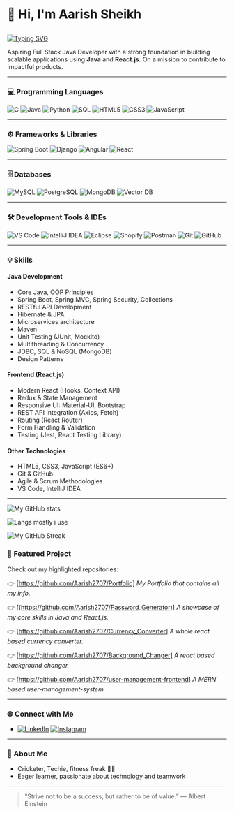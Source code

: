 # 👋 Hi, I'm Aarish Sheikh

## 

[![Typing SVG](https://readme-typing-svg.demolab.com?font=Fira+Code&pause=1000&color=00F700&width=435&lines=🚀+Java+Full+Stack+Developer;Spring+Boot+%7C+Java+%7C+AngularJS+%7C+React.Js;Cricket+%7C+Badminton+Enthusiast)](https://git.io/typing-svg)


Aspiring Full Stack Java Developer with a strong foundation in building scalable applications using **Java** and **React.js**. On a mission to contribute to impactful products.

---


### 💻 Programming Languages  
![C](https://img.shields.io/badge/C-orange?style=flat&logo=c)
![Java](https://img.shields.io/badge/Java-orange?style=flat&logo=openjdk)
![Python](https://img.shields.io/badge/Python-orange?style=flat&logo=python)
![SQL](https://img.shields.io/badge/SQL-blue?style=flat&logo=postgresql)
![HTML5](https://img.shields.io/badge/HTML5-orange?style=flat&logo=html5)
![CSS3](https://img.shields.io/badge/CSS3-blue?style=flat&logo=css3)
![JavaScript](https://img.shields.io/badge/JavaScript-orange?style=flat&logo=javascript)

---

### ⚙️ Frameworks & Libraries  
![Spring Boot](https://img.shields.io/badge/SpringBoot-green?style=flat&logo=springboot)
![Django](https://img.shields.io/badge/Django-green?style=flat&logo=django)
![Angular](https://img.shields.io/badge/Angular-red?style=flat&logo=angular)
![React](https://img.shields.io/badge/React-blue?style=flat&logo=react)

---

### 🗄️ Databases  
![MySQL](https://img.shields.io/badge/MySQL-blue?style=flat&logo=mysql)
![PostgreSQL](https://img.shields.io/badge/PostgreSQL-blue?style=flat&logo=postgresql)
![MongoDB](https://img.shields.io/badge/MongoDB-green?style=flat&logo=mongodb)
![Vector DB](https://img.shields.io/badge/VectorDB-purple?style=flat&logo=databricks)

---

### 🛠️ Development Tools & IDEs  
![VS Code](https://img.shields.io/badge/VS%20Code-blue?style=flat&logo=visual-studio-code)
![IntelliJ IDEA](https://img.shields.io/badge/IntelliJ%20IDEA-purple?style=flat&logo=intellij-idea)
![Eclipse](https://img.shields.io/badge/Eclipse-darkblue?style=flat&logo=eclipse)
![Shopify](https://img.shields.io/badge/Shopify-green?style=flat&logo=shopify)
![Postman](https://img.shields.io/badge/Postman-orange?style=flat&logo=postman)
![Git](https://img.shields.io/badge/Git-red?style=flat&logo=git)
![GitHub](https://img.shields.io/badge/GitHub-black?style=flat&logo=github)
 


---

### 💡 Skills

#### **Java Development**
- Core Java, OOP Principles
- Spring Boot, Spring MVC, Spring Security, Collections
- RESTful API Development
- Hibernate & JPA
- Microservices architecture
- Maven 
- Unit Testing (JUnit, Mockito)
- Multithreading & Concurrency
- JDBC, SQL & NoSQL (MongoDB)
- Design Patterns


#### **Frontend (React.js)**
- Modern React (Hooks, Context API)
- Redux & State Management
- Responsive UI: Material-UI, Bootstrap
- REST API Integration (Axios, Fetch)
- Routing (React Router)
- Form Handling & Validation
- Testing (Jest, React Testing Library)

#### **Other Technologies**
- HTML5, CSS3, JavaScript (ES6+)
- Git & GitHub
- Agile & Scrum Methodologies
- VS Code, IntelliJ IDEA

---

![My GitHub stats](https://github-readme-stats.vercel.app/api?username=Aarish2707&show_icons=true&theme=radical)

![Langs mostly i use](https://github-readme-stats.vercel.app/api/top-langs/?username=Aarish2707&layout=compact&theme=radical)

![My GitHub Streak](https://github-readme-streak-stats.herokuapp.com/?user==Aarish2707&theme=radical)




### 📌 Featured Project

Check out my highlighted repositories:

👉 [https://github.com/Aarish2707/Portfolio]
_My Portfolio that contains all my info._

👉 [(https://github.com/Aarish2707/Password_Generator)]
_A showcase of my core skills in Java and React.js._

👉 [https://github.com/Aarish2707/Currency_Converter]
_A whole react based currency converter._

👉 [https://github.com/Aarish2707/Background_Changer]
_A react based background changer._

👉 [https://github.com/Aarish2707/user-management-frontend]
_A MERN based user-management-system._

---

### 🌐 Connect with Me

- [![LinkedIn](https://img.shields.io/badge/LinkedIn-blue?style=flat&logo=linkedin)]((https://www.linkedin.com/in/aarish-sheikh-850592315))
[![Instagram](https://img.shields.io/badge/Instagram-E4405F?style=flat&logo=instagram&logoColor=white)](https://www.instagram.com/its_aarish_33/)



---

### 🏏 About Me

- Cricketer, Techie, fitness freak 🏋️‍♂️
- Eager learner, passionate about technology and teamwork

---

> “Strive not to be a success, but rather to be of value.” — Albert Einstein
